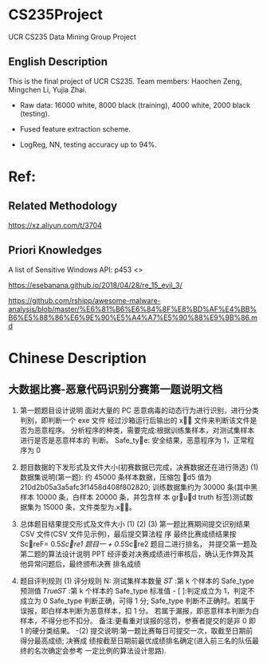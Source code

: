 # CS235Project
UCR CS235 Data Mining Group Project

## English Description

This is the final project of UCR CS235. Team members: Haochen Zeng, Mingchen Li, Yujia Zhai.

- Raw data: 16000 white, 8000 black (training), 4000 white, 2000 black (testing).

- Fused feature extraction scheme.

- LogReg, NN, testing accuracy up to 94%.

# Ref:

## Related Methodology
https://xz.aliyun.com/t/3704

## Priori Knowledges
A list of Sensitive Windows API: p453 <<Practical Malware Analysis>>

https://esebanana.github.io/2018/04/28/re_15_evil_3/

https://github.com/rshipp/awesome-malware-analysis/blob/master/%E6%81%B6%E6%84%8F%E8%BD%AF%E4%BB%B6%E5%88%86%E6%9E%90%E5%A4%A7%E5%90%88%E9%9B%86.md

# Chinese Description
## 大数据比赛-恶意代码识别分赛第一题说明文档

1. 第一题题目设计说明
面对大量的 PC 恶意病毒的动态行为进行识别，进行分类判别，即判断一个 exe 文件 经过沙箱运行后输出的 x􏰀􏰁 文件来判断该文件是否为恶意程序。
分析程序的种类，需要完成:根据训练集样本，对测试集样本进行是否是恶意样本的 判断。
Safe_ty􏰂e: 安全结果，恶意程序为 1，正常程序为 0

2. 题目数据的下发形式及文件大小(初赛数据已完成，决赛数据还在进行筛选)
(1) 数据集说明(第一题):
约 45000 条样本数据，压缩包 􏰀d5 值为 210d2b05a3a5afc3f1458d408f802820; 训练数据集约为 30000 条(其中黑样本 10000 条，白样本 20000 条，并包含样 本 gr􏰃u􏰄d truth 标签)测试数据集为 15000 条，文件类型为.x􏰀􏰁。

3. 总体题目结果提交形式及文件大小
(1) (2) (3)
第一题比赛期间提交识别结果 CSV 文件(CSV 文件见示例)，最后提交算法程 序
最终比赛成绩结果按 Sc􏰃reF= 0.5*Sc􏰃re1 题目一 + 0.5*Sc􏰃re2 题目二进行排名， 并提交第一题及第二题的算法设计说明 PPT
经评委对决赛成绩进行审核后，确认无作弊及其他异常问题后，最终颁布决赛 排名成绩

4. 题目评判规则 (1) 评分规则
N: 测试集样本数量
𝑆𝑇 :第 k 个样本的 Safe_type 预测值
𝑇𝑟𝑢𝑒𝑆𝑇 :第 k 个样本的 Safe_type 标准值 -
[ ]:判定成立为 1，判定不成立为 0
Safe_type 判断正确，可得 1 分;
Safe_type 判断不正确时。若属于误报，即白样本判断为恶意样本，扣 1 分。
若属于漏报，即恶意样本判断为白样本，不得分也不扣分。 备注:更看重对误报的惩罚，参赛者提交的是非 0 即 1 的硬分类结果。
-(2) 提交说明:第一题比赛每日可提交一次，取截至日期前得分最高成绩; 决赛成 绩按截至日期前最优成绩排名确定(进入前三名的队伍最终的名次确定会参考 一定比例的算法设计思路).
